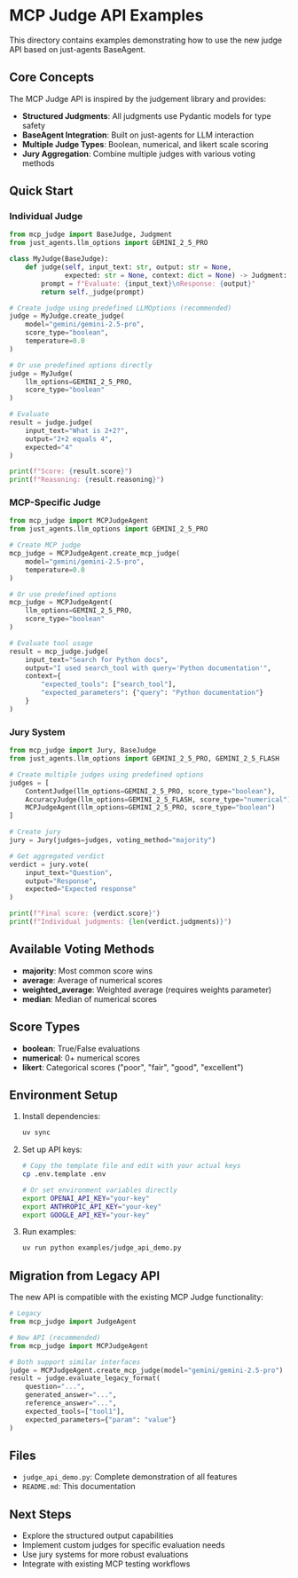 # MCP Judge API Examples

This directory contains examples demonstrating how to use the new judge API based on just-agents BaseAgent.

## Core Concepts

The MCP Judge API is inspired by the judgement library and provides:

- **Structured Judgments**: All judgments use Pydantic models for type safety
- **BaseAgent Integration**: Built on just-agents for LLM interaction
- **Multiple Judge Types**: Boolean, numerical, and likert scale scoring
- **Jury Aggregation**: Combine multiple judges with various voting methods

## Quick Start

### Individual Judge

```python
from mcp_judge import BaseJudge, Judgment
from just_agents.llm_options import GEMINI_2_5_PRO

class MyJudge(BaseJudge):
    def judge(self, input_text: str, output: str = None, 
              expected: str = None, context: dict = None) -> Judgment:
        prompt = f"Evaluate: {input_text}\nResponse: {output}"
        return self._judge(prompt)

# Create judge using predefined LLMOptions (recommended)
judge = MyJudge.create_judge(
    model="gemini/gemini-2.5-pro",
    score_type="boolean",
    temperature=0.0
)

# Or use predefined options directly
judge = MyJudge(
    llm_options=GEMINI_2_5_PRO,
    score_type="boolean"
)

# Evaluate
result = judge.judge(
    input_text="What is 2+2?",
    output="2+2 equals 4",
    expected="4"
)

print(f"Score: {result.score}")
print(f"Reasoning: {result.reasoning}")
```

### MCP-Specific Judge

```python
from mcp_judge import MCPJudgeAgent
from just_agents.llm_options import GEMINI_2_5_PRO

# Create MCP judge
mcp_judge = MCPJudgeAgent.create_mcp_judge(
    model="gemini/gemini-2.5-pro",
    temperature=0.0
)

# Or use predefined options
mcp_judge = MCPJudgeAgent(
    llm_options=GEMINI_2_5_PRO,
    score_type="boolean"
)

# Evaluate tool usage
result = mcp_judge.judge(
    input_text="Search for Python docs",
    output="I used search_tool with query='Python documentation'",
    context={
        "expected_tools": ["search_tool"],
        "expected_parameters": {"query": "Python documentation"}
    }
)
```

### Jury System

```python
from mcp_judge import Jury, BaseJudge
from just_agents.llm_options import GEMINI_2_5_PRO, GEMINI_2_5_FLASH

# Create multiple judges using predefined options
judges = [
    ContentJudge(llm_options=GEMINI_2_5_PRO, score_type="boolean"),
    AccuracyJudge(llm_options=GEMINI_2_5_FLASH, score_type="numerical"),
    MCPJudgeAgent(llm_options=GEMINI_2_5_PRO, score_type="boolean")
]

# Create jury
jury = Jury(judges=judges, voting_method="majority")

# Get aggregated verdict
verdict = jury.vote(
    input_text="Question",
    output="Response",
    expected="Expected response"
)

print(f"Final score: {verdict.score}")
print(f"Individual judgments: {len(verdict.judgments)}")
```

## Available Voting Methods

- **majority**: Most common score wins
- **average**: Average of numerical scores
- **weighted_average**: Weighted average (requires weights parameter)
- **median**: Median of numerical scores

## Score Types

- **boolean**: True/False evaluations
- **numerical**: 0+ numerical scores
- **likert**: Categorical scores ("poor", "fair", "good", "excellent")

## Environment Setup

1. Install dependencies:
   ```bash
   uv sync
   ```

2. Set up API keys:
   ```bash
   # Copy the template file and edit with your actual keys
   cp .env.template .env
   
   # Or set environment variables directly
   export OPENAI_API_KEY="your-key"
   export ANTHROPIC_API_KEY="your-key"
   export GOOGLE_API_KEY="your-key"
   ```

3. Run examples:
   ```bash
   uv run python examples/judge_api_demo.py
   ```

## Migration from Legacy API

The new API is compatible with the existing MCP Judge functionality:

```python
# Legacy
from mcp_judge import JudgeAgent

# New API (recommended)
from mcp_judge import MCPJudgeAgent

# Both support similar interfaces
judge = MCPJudgeAgent.create_mcp_judge(model="gemini/gemini-2.5-pro")
result = judge.evaluate_legacy_format(
    question="...",
    generated_answer="...",
    reference_answer="...",
    expected_tools=["tool1"],
    expected_parameters={"param": "value"}
)
```

## Files

- `judge_api_demo.py`: Complete demonstration of all features
- `README.md`: This documentation

## Next Steps

- Explore the structured output capabilities
- Implement custom judges for specific evaluation needs
- Use jury systems for more robust evaluations
- Integrate with existing MCP testing workflows
